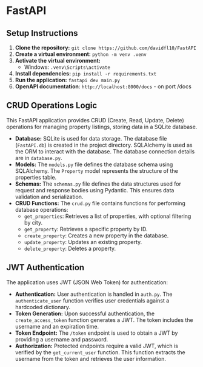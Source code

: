 # FastAPI

## Setup Instructions

1. **Clone the repository:**  `git clone https://github.com/davidfl10/FastAPI`
2. **Create a virtual environment:** `python -m venv .venv`
3. **Activate the virtual environment:**
   * Windows: `.venv\Scripts\activate`
4. **Install dependencies:** `pip install -r requirements.txt`
5. **Run the application:** `fastapi dev main.py`
6. **OpenAPI documentation**: `http://localhost:8000/docs`   - on port /docs

## CRUD Operations Logic

This FastAPI application provides CRUD (Create, Read, Update, Delete) operations for managing property listings, storing data in a SQLite database.

* **Database:** SQLite is used for data storage. The database file (`FastAPI.db`) is created in the project directory. SQLAlchemy is used as the ORM to interact with the database. The database connection details are in `database.py`.
* **Models:** The `models.py` file defines the database schema using SQLAlchemy. The `Property` model represents the structure of the properties table.
* **Schemas:** The `schemas.py` file defines the data structures used for request and response bodies using Pydantic. This ensures data validation and serialization.
* **CRUD Functions:** The `crud.py` file contains functions for performing database operations:
  * `get_properties`: Retrieves a list of properties, with optional filtering by city.
  * `get_property`: Retrieves a specific property by ID.
  * `create_property`: Creates a new property in the database.
  * `update_property`: Updates an existing property.
  * `delete_property`: Deletes a property.

## JWT Authentication

The application uses JWT (JSON Web Token) for authentication:

* **Authentication:** User authentication is handled in `auth.py`. The `authenticate_user` function verifies user credentials against a hardcoded dictionary.
* **Token Generation:** Upon successful authentication, the `create_access_token` function generates a JWT. The token includes the username and an expiration time.
* **Token Endpoint:** The `/token` endpoint is used to obtain a JWT by providing a username and password.
* **Authorization:** Protected endpoints require a valid JWT, which is verified by the `get_current_user` function. This function extracts the username from the token and retrieves the user information.
